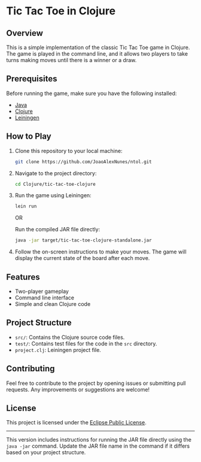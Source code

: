 # Tic Tac Toe in Clojure

## Overview

This is a simple implementation of the classic Tic Tac Toe game in Clojure. The game is played in the command line, and it allows two players to take turns making moves until there is a winner or a draw.

## Prerequisites

Before running the game, make sure you have the following installed:

- [Java](https://www.java.com/en/download/)
- [Clojure](https://clojure.org/guides/getting_started)
- [Leiningen](https://leiningen.org/)

## How to Play

1. Clone this repository to your local machine:

   ```bash
   git clone https://github.com/JoaoAlexNunes/ntol.git
   ```

2. Navigate to the project directory:

   ```bash
   cd Clojure/tic-tac-toe-clojure
   ```

3. Run the game using Leiningen:

   ```bash
   lein run
   ```

   OR

   Run the compiled JAR file directly:

   ```bash
   java -jar target/tic-tac-toe-clojure-standalone.jar
   ```

4. Follow the on-screen instructions to make your moves. The game will display the current state of the board after each move.

## Features

- Two-player gameplay
- Command line interface
- Simple and clean Clojure code

## Project Structure

- `src/`: Contains the Clojure source code files.
- `test/`: Contains test files for the code in the `src` directory.
- `project.clj`: Leiningen project file.

## Contributing

Feel free to contribute to the project by opening issues or submitting pull requests. Any improvements or suggestions are welcome!

## License

This project is licensed under the [Eclipse Public License](https://www.eclipse.org/legal/epl-2.0/).

---

This version includes instructions for running the JAR file directly using the `java -jar` command. Update the JAR file name in the command if it differs based on your project structure.